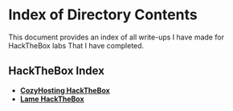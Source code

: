 # **Index of Directory Contents**

This document provides an index of all write-ups I have made for HackTheBox labs That I have completed.

## **HackTheBox Index**

- [**CozyHosting HackTheBox**](write-ups/HackTheBox/cozyhosting.htb.pdf)
- [**Lame HackTheBox**](write-ups/HackTheBox/lame-HackTheBox.pdf)
